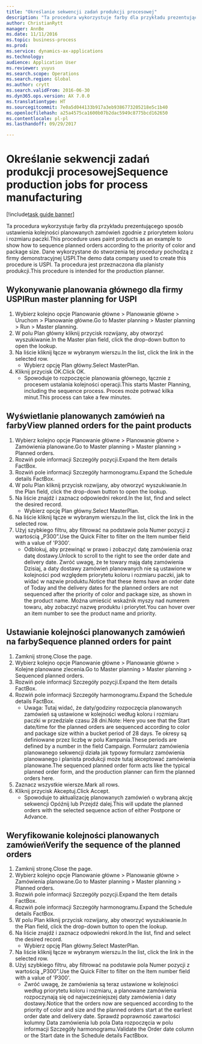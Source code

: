 ```yaml
--- 
title: "Określanie sekwencji zadań produkcji procesowej"
description: "Ta procedura wykorzystuje farby dla przykładu prezentującego sposób ustawienia kolejności planowanych zamówień zgodnie z priorytetem koloru i rozmiaru paczki."
author: ChristianRytt
manager: AnnBe
ms.date: 11/11/2016
ms.topic: business-process
ms.prod: 
ms.service: dynamics-ax-applications
ms.technology: 
audience: Application User
ms.reviewer: yuyus
ms.search.scope: Operations
ms.search.region: Global
ms.author: crytt
ms.search.validFrom: 2016-06-30
ms.dyn365.ops.version: AX 7.0.0
ms.translationtype: HT
ms.sourcegitcommit: 7e0a5d044133b917a3eb9386773205218e5c1b40
ms.openlocfilehash: a25a4575ca1600b07b2dac5949c8775bcd162650
ms.contentlocale: pl-pl
ms.lasthandoff: 09/29/2017

---
```

# <a name="sequence-production-jobs-for-process-manufacturing"></a><span data-ttu-id="caf29-103">Określanie sekwencji zadań produkcji procesowej</span><span class="sxs-lookup"><span data-stu-id="caf29-103">Sequence production jobs for process manufacturing</span></span>

[!include[task guide banner](../../includes/task-guide-banner.md)]

<span data-ttu-id="caf29-104">Ta procedura wykorzystuje farby dla przykładu prezentującego sposób ustawienia kolejności planowanych zamówień zgodnie z priorytetem koloru i rozmiaru paczki.</span><span class="sxs-lookup"><span data-stu-id="caf29-104">This procedure uses paint products as an example to show how to sequence planned orders according to the priority of color and package size.</span></span> <span data-ttu-id="caf29-105">Dane wykorzystane do stworzenia tej procedury pochodzą z firmy demonstracyjnej USPI.</span><span class="sxs-lookup"><span data-stu-id="caf29-105">The demo data company used to create this procedure is USPI.</span></span> <span data-ttu-id="caf29-106">Ta procedura jest przeznaczona dla planisty produkcji.</span><span class="sxs-lookup"><span data-stu-id="caf29-106">This procedure is intended for the production planner.</span></span>


## <a name="run-master-planning-for-uspi"></a><span data-ttu-id="caf29-107">Wykonywanie planowania głównego dla firmy USPI</span><span class="sxs-lookup"><span data-stu-id="caf29-107">Run master planning for USPI</span></span>
1. <span data-ttu-id="caf29-108">Wybierz kolejno opcje Planowanie główne > Planowanie główne > Uruchom > Planowanie główne.</span><span class="sxs-lookup"><span data-stu-id="caf29-108">Go to Master planning > Master planning > Run > Master planning.</span></span>
2. <span data-ttu-id="caf29-109">W polu Plan główny kliknij przycisk rozwijany, aby otworzyć wyszukiwanie.</span><span class="sxs-lookup"><span data-stu-id="caf29-109">In the Master plan field, click the drop-down button to open the lookup.</span></span>
3. <span data-ttu-id="caf29-110">Na liście kliknij łącze w wybranym wierszu.</span><span class="sxs-lookup"><span data-stu-id="caf29-110">In the list, click the link in the selected row.</span></span>
    * <span data-ttu-id="caf29-111">Wybierz opcję Plan główny.</span><span class="sxs-lookup"><span data-stu-id="caf29-111">Select MasterPlan.</span></span>  
4. <span data-ttu-id="caf29-112">Kliknij przycisk OK.</span><span class="sxs-lookup"><span data-stu-id="caf29-112">Click OK.</span></span>
    * <span data-ttu-id="caf29-113">Spowoduje to rozpoczęcie planowania głównego, łącznie z procesem ustalania kolejności operacji.</span><span class="sxs-lookup"><span data-stu-id="caf29-113">This starts Master Planning, including the sequence process.</span></span> <span data-ttu-id="caf29-114">Proces może potrwać kilka minut.</span><span class="sxs-lookup"><span data-stu-id="caf29-114">This process can take a few minutes.</span></span>  

## <a name="view-planned-orders-for-the-paint-products"></a><span data-ttu-id="caf29-115">Wyświetlanie planowanych zamówień na farby</span><span class="sxs-lookup"><span data-stu-id="caf29-115">View planned orders for the paint products</span></span>
1. <span data-ttu-id="caf29-116">Wybierz kolejno opcje Planowanie główne > Planowanie główne > Zamówienia planowane.</span><span class="sxs-lookup"><span data-stu-id="caf29-116">Go to Master planning > Master planning > Planned orders.</span></span>
2. <span data-ttu-id="caf29-117">Rozwiń pole informacji Szczegóły pozycji.</span><span class="sxs-lookup"><span data-stu-id="caf29-117">Expand the Item details FactBox.</span></span>
3. <span data-ttu-id="caf29-118">Rozwiń pole informacji Szczegóły harmonogramu.</span><span class="sxs-lookup"><span data-stu-id="caf29-118">Expand the Schedule details FactBox.</span></span>
4. <span data-ttu-id="caf29-119">W polu Plan kliknij przycisk rozwijany, aby otworzyć wyszukiwanie.</span><span class="sxs-lookup"><span data-stu-id="caf29-119">In the Plan field, click the drop-down button to open the lookup.</span></span>
5. <span data-ttu-id="caf29-120">Na liście znajdź i zaznacz odpowiedni rekord.</span><span class="sxs-lookup"><span data-stu-id="caf29-120">In the list, find and select the desired record.</span></span>
    * <span data-ttu-id="caf29-121">Wybierz opcję Plan główny.</span><span class="sxs-lookup"><span data-stu-id="caf29-121">Select MasterPlan.</span></span>  
6. <span data-ttu-id="caf29-122">Na liście kliknij łącze w wybranym wierszu.</span><span class="sxs-lookup"><span data-stu-id="caf29-122">In the list, click the link in the selected row.</span></span>
7. <span data-ttu-id="caf29-123">Użyj szybkiego filtru, aby filtrować na podstawie pola Numer pozycji z wartością „P300”.</span><span class="sxs-lookup"><span data-stu-id="caf29-123">Use the Quick Filter to filter on the Item number field with a value of 'P300'.</span></span>
    * <span data-ttu-id="caf29-124">Odblokuj, aby przewinąć w prawo i zobaczyć datę zamówienia oraz datę dostawy.</span><span class="sxs-lookup"><span data-stu-id="caf29-124">Unlock to scroll to the right to see the order date and delivery date.</span></span> <span data-ttu-id="caf29-125">Zwróć uwagę, że te towary mają datę zamówienia Dzisiaj, a daty dostawy zamówień planowanych nie są ustawione w kolejności pod względem priorytetu koloru i rozmiaru paczki, jak to widać w nazwie produktu.</span><span class="sxs-lookup"><span data-stu-id="caf29-125">Notice that these items have an order date of Today and the delivery dates for the planned orders are not sequenced after the priority of color and package size, as shown in the product name.</span></span> <span data-ttu-id="caf29-126">Można umieścić wskaźnik myszy nad numerem towaru, aby zobaczyć nazwę produktu i priorytet.</span><span class="sxs-lookup"><span data-stu-id="caf29-126">You can hover over an item number to see the product name and priority.</span></span>  

## <a name="sequence-planned-orders-for-paint"></a><span data-ttu-id="caf29-127">Ustawianie kolejności planowanych zamówień na farby</span><span class="sxs-lookup"><span data-stu-id="caf29-127">Sequence planned orders for paint</span></span>
1. <span data-ttu-id="caf29-128">Zamknij stronę.</span><span class="sxs-lookup"><span data-stu-id="caf29-128">Close the page.</span></span>
2. <span data-ttu-id="caf29-129">Wybierz kolejno opcje Planowanie główne > Planowanie główne > Kolejne planowane zlecenia.</span><span class="sxs-lookup"><span data-stu-id="caf29-129">Go to Master planning > Master planning > Sequenced planned orders.</span></span>
3. <span data-ttu-id="caf29-130">Rozwiń pole informacji Szczegóły pozycji.</span><span class="sxs-lookup"><span data-stu-id="caf29-130">Expand the Item details FactBox.</span></span>
4. <span data-ttu-id="caf29-131">Rozwiń pole informacji Szczegóły harmonogramu.</span><span class="sxs-lookup"><span data-stu-id="caf29-131">Expand the Schedule details FactBox.</span></span>
    * <span data-ttu-id="caf29-132">Uwaga: Tutaj widać, że daty/godziny rozpoczęcia planowanych zamówień są ustawione w kolejności według koloru i rozmiaru paczki w przedziale czasu 28 dni.</span><span class="sxs-lookup"><span data-stu-id="caf29-132">Note: Here you see that the Start date/time for the planned orders are sequenced according to color and package size within a bucket period of 28 days.</span></span> <span data-ttu-id="caf29-133">Te okresy są definiowane przez liczbę w polu Kampania.</span><span class="sxs-lookup"><span data-stu-id="caf29-133">These periods are defined by a number in the field Campaign.</span></span> <span data-ttu-id="caf29-134">Formularz zamówienia planowanego sekwencji działa jak typowy formularz zamówienia planowanego i planista produkcji może tutaj akceptować zamówienia planowane.</span><span class="sxs-lookup"><span data-stu-id="caf29-134">The sequenced planned order form acts like the typical planned order form, and the production planner can firm the planned orders here.</span></span>  
5. <span data-ttu-id="caf29-135">Zaznacz wszystkie wiersze.</span><span class="sxs-lookup"><span data-stu-id="caf29-135">Mark all rows.</span></span>
6. <span data-ttu-id="caf29-136">Kliknij przycisk Akceptuj.</span><span class="sxs-lookup"><span data-stu-id="caf29-136">Click Accept.</span></span>
    * <span data-ttu-id="caf29-137">Spowoduje to aktualizację planowanych zamówień o wybraną akcję sekwencji Opóźnij lub Przejdź dalej.</span><span class="sxs-lookup"><span data-stu-id="caf29-137">This will update the planned orders with the selected sequence action of either Postpone or Advance.</span></span>  

## <a name="verify-the-sequence-of-the-planned-orders"></a><span data-ttu-id="caf29-138">Weryfikowanie kolejności planowanych zamówień</span><span class="sxs-lookup"><span data-stu-id="caf29-138">Verify the sequence of the planned orders</span></span>
1. <span data-ttu-id="caf29-139">Zamknij stronę.</span><span class="sxs-lookup"><span data-stu-id="caf29-139">Close the page.</span></span>
2. <span data-ttu-id="caf29-140">Wybierz kolejno opcje Planowanie główne > Planowanie główne > Zamówienia planowane.</span><span class="sxs-lookup"><span data-stu-id="caf29-140">Go to Master planning > Master planning > Planned orders.</span></span>
3. <span data-ttu-id="caf29-141">Rozwiń pole informacji Szczegóły pozycji.</span><span class="sxs-lookup"><span data-stu-id="caf29-141">Expand the Item details FactBox.</span></span>
4. <span data-ttu-id="caf29-142">Rozwiń pole informacji Szczegóły harmonogramu.</span><span class="sxs-lookup"><span data-stu-id="caf29-142">Expand the Schedule details FactBox.</span></span>
5. <span data-ttu-id="caf29-143">W polu Plan kliknij przycisk rozwijany, aby otworzyć wyszukiwanie.</span><span class="sxs-lookup"><span data-stu-id="caf29-143">In the Plan field, click the drop-down button to open the lookup.</span></span>
6. <span data-ttu-id="caf29-144">Na liście znajdź i zaznacz odpowiedni rekord.</span><span class="sxs-lookup"><span data-stu-id="caf29-144">In the list, find and select the desired record.</span></span>
    * <span data-ttu-id="caf29-145">Wybierz opcję Plan główny.</span><span class="sxs-lookup"><span data-stu-id="caf29-145">Select MasterPlan.</span></span>  
7. <span data-ttu-id="caf29-146">Na liście kliknij łącze w wybranym wierszu.</span><span class="sxs-lookup"><span data-stu-id="caf29-146">In the list, click the link in the selected row.</span></span>
8. <span data-ttu-id="caf29-147">Użyj szybkiego filtru, aby filtrować na podstawie pola Numer pozycji z wartością „P300”.</span><span class="sxs-lookup"><span data-stu-id="caf29-147">Use the Quick Filter to filter on the Item number field with a value of 'P300'.</span></span>
    * <span data-ttu-id="caf29-148">Zwróć uwagę, że zamówienia są teraz ustawione w kolejności według priorytetu koloru i rozmiaru, a planowane zamówienia rozpoczynają się od najwcześniejszej daty zamówienia i daty dostawy.</span><span class="sxs-lookup"><span data-stu-id="caf29-148">Notice that the orders now are sequenced according to the priority of color and size and the planned orders start at the earliest order date and delivery date.</span></span> <span data-ttu-id="caf29-149">Sprawdź poprawność zawartości kolumny Data zamówienia lub pola Data rozpoczęcia w polu informacji Szczegóły harmonogramu.</span><span class="sxs-lookup"><span data-stu-id="caf29-149">Validate the Order date column or the Start date in the Schedule details FactBbox.</span></span>  


